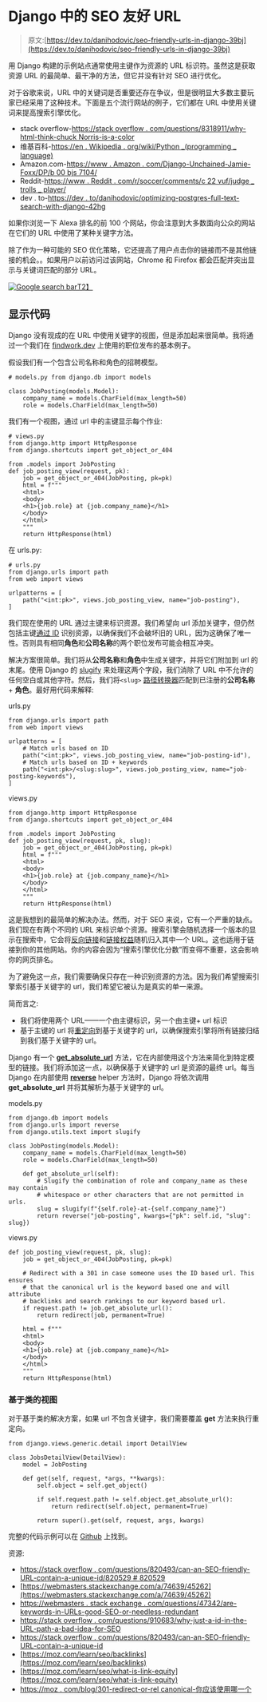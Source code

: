 # Django 中的 SEO 友好 URL

> 原文:[https://dev.to/danihodovic/seo-friendly-urls-in-django-39bj](https://dev.to/danihodovic/seo-friendly-urls-in-django-39bj)

用 Django 构建的示例站点通常使用主键作为资源的 URL 标识符。虽然这是获取资源 URL 的最简单、最干净的方法，但它并没有针对 SEO 进行优化。

对于谷歌来说，URL 中的关键词是否重要还存在争议，但是很明显大多数主要玩家已经采用了这种技术。下面是五个流行网站的例子，它们都在 URL 中使用关键词来提高搜索引擎优化。

*   stack overflow-[https://stack overflow . com/questions/8318911/why-html-think-chuck Norris-is-a-color](https://stackoverflow.com/questions/8318911/why-does-html-think-chucknorris-is-a-color)
*   维基百科-[https://en . Wikipedia . org/wiki/Python _(programming _ language)](https://en.wikipedia.org/wiki/Python_(programming_language))
*   Amazon.com-[https://www . Amazon . com/Django-Unchained-Jamie-Foxx/DP/b 00 bjs 7104/](https://www.amazon.com/Django-Unchained-Jamie-Foxx/dp/B00BJS7104/)
*   Reddit-[https://www . Reddit . com/r/soccer/comments/c 22 vuf/judge _ trolls _ player/](https://www.reddit.com/r/soccer/comments/c22vuf/referee_trolls_player/)
*   dev . to-[https://dev . to/danihodovic/optimizing-postgres-full-text-search-with-django-42hg](https://dev.to/danihodovic/optimizing-postgres-full-text-search-with-django-42hg)

如果你浏览一下 Alexa 排名的前 100 个网站，你会注意到大多数面向公众的网站在它们的 URL 中使用了某种关键字方法。

除了作为一种可能的 SEO 优化策略，它还提高了用户点击你的链接而不是其他链接的机会。。如果用户以前访问过该网站，Chrome 和 Firefox 都会匹配并突出显示与关键词匹配的部分 URL。

[![Google search bar](../Images/5e2555485cfdd05088fbe5f9dba6cb8d.png)T2】](https://res.cloudinary.com/practicaldev/image/fetch/s--owCqH4FW--/c_limit%2Cf_auto%2Cfl_progressive%2Cq_auto%2Cw_880/https://i.imgur.com/DxhpTeR.png)

## [](#show-me-the-code)显示代码

Django 没有现成的在 URL 中使用关键字的视图，但是添加起来很简单。我将通过一个我们在 [findwork.dev](https://findwork.dev) 上使用的职位发布的基本例子。

假设我们有一个包含公司名称和角色的招聘模型。

```
# models.py from django.db import models

class JobPosting(models.Model):
    company_name = models.CharField(max_length=50)
    role = models.CharField(max_length=50) 
```

我们有一个视图，通过 url 中的主键显示每个作业:

```
# views.py 
from django.http import HttpResponse
from django.shortcuts import get_object_or_404

from .models import JobPosting
def job_posting_view(request, pk):
    job = get_object_or_404(JobPosting, pk=pk)
    html = f"""
    <html>
    <body>
    <h1>{job.role} at {job.company_name}</h1>
    </body>
    </html>
    """
    return HttpResponse(html) 
```

在 urls.py:

```
# urls.py 
from django.urls import path
from web import views

urlpatterns = [
    path("<int:pk>", views.job_posting_view, name="job-posting"),
] 
```

我们现在使用的 URL 通过主键来标识资源。我们希望向 url 添加关键字，但仍然包括主键[通过 ID](https://stackoverflow.com/questions/820493/can-an-seo-friendly-url-contain-a-unique-id) 识别资源，以确保我们不会破坏旧的 URL，因为这确保了唯一性。否则具有相同**角色**和**公司名称**的两个职位发布可能会相互冲突。

解决方案很简单。我们将从**公司名称**和**角色**中生成关键字，并将它们附加到 url 的末尾。使用 Django 的 [slugify](https://docs.djangoproject.com/en/2.2/ref/utils/#django.utils.text.slugify) 来处理这两个字段，我们消除了 URL 中不允许的任何空白或其他字符。然后，我们将`<slug>` [路径转换器](https://docs.djangoproject.com/en/2.2/topics/http/urls/#path-converters)匹配到已注册的**公司名称** + **角色**。最好用代码来解释:

urls.py

```
from django.urls import path
from web import views

urlpatterns = [
    # Match urls based on ID
    path("<int:pk>", views.job_posting_view, name="job-posting-id"),
    # Match urls based on ID + keywords
    path("<int:pk>/<slug:slug>", views.job_posting_view, name="job-posting-keywords"),
] 
```

views.py

```
from django.http import HttpResponse
from django.shortcuts import get_object_or_404

from .models import JobPosting
def job_posting_view(request, pk, slug):
    job = get_object_or_404(JobPosting, pk=pk)
    html = f"""
    <html>
    <body>
    <h1>{job.role} at {job.company_name}</h1>
    </body>
    </html>
    """
    return HttpResponse(html) 
```

这是我想到的最简单的解决办法。然而，对于 SEO 来说，它有一个严重的缺点。我们现在有两个不同的 URL 来标识单个资源。搜索引擎会随机选择一个版本的显示在搜索中，它会将[反向链接](https://moz.com/learn/seo/backlinks)和[链接权益](https://moz.com/learn/seo/what-is-link-equity)随机归入其中一个 URL。这也适用于链接到你的其他网站。你的内容会因为“搜索引擎优化分数”而变得不重要，这会影响你的网页排名。

为了避免这一点，我们需要确保只存在一种识别资源的方法。因为我们希望搜索引擎索引基于关键字的 url，我们希望它被认为是真实的单一来源。

简而言之:

*   我们将使用两个 URL——一个由主键标识，另一个由主键+ url 标识
*   基于主键的 url 将[重定向](https://moz.com/blog/301-redirect-or-relcanonical-which-one-should-you-use)到基于关键字的 url，以确保搜索引擎将所有链接归结到我们基于关键字的 url。

Django 有一个 **[get_absolute_url](https://docs.djangoproject.com/en/2.2/ref/models/instances/#get-absolute-url)** 方法，它在内部使用这个方法来简化到特定模型的链接。我们将添加这一点，以确保基于关键字的 url 是资源的最终 url。每当 Django 在内部使用 **[reverse](https://docs.djangoproject.com/en/2.2/ref/urlresolvers/#django.urls.reverse)** helper 方法时，Django 将依次调用 **get_absolute_url** 并将其解析为基于关键字的 url。

models.py

```
from django.db import models
from django.urls import reverse
from django.utils.text import slugify

class JobPosting(models.Model):
    company_name = models.CharField(max_length=50)
    role = models.CharField(max_length=50)

    def get_absolute_url(self):
        # Slugify the combination of role and company_name as these may contain
        # whitespace or other characters that are not permitted in urls.
        slug = slugify(f"{self.role}-at-{self.company_name}")
        return reverse("job-posting", kwargs={"pk": self.id, "slug": slug}) 
```

views.py

```
def job_posting_view(request, pk, slug):
    job = get_object_or_404(JobPosting, pk=pk)

    # Redirect with a 301 in case someone uses the ID based url. This ensures
    # that the canonical url is the keyword based one and will attribute
    # backlinks and search rankings to our keyword based url.
    if request.path != job.get_absolute_url():
        return redirect(job, permanent=True)

    html = f"""
    <html>
    <body>
    <h1>{job.role} at {job.company_name}</h1>
    </body>
    </html>
    """
    return HttpResponse(html) 
```

### [](#class-based-views)基于类的视图

对于基于类的解决方案，如果 url 不包含关键字，我们需要覆盖 **get** 方法来执行重定向。

```
from django.views.generic.detail import DetailView

class JobsDetailView(DetailView):
    model = JobPosting

    def get(self, request, *args, **kwargs):
        self.object = self.get_object()

        if self.request.path != self.object.get_absolute_url():
            return redirect(self.object, permanent=True)

        return super().get(self, request, args, kwargs) 
```

完整的代码示例可以在 [Github](https://github.com/danihodovic/seo_friendly_urls_django) 上找到。

资源:

*   [https://stack overflow . com/questions/820493/can-an-SEO-friendly-URL-contain-a-unique-id/820529 # 820529](https://stackoverflow.com/questions/820493/can-an-seo-friendly-url-contain-a-unique-id/820529#820529)
*   [https://webmasters.stackexchange.com/a/74639/45262](https://webmasters.stackexchange.com/a/74639/45262)
*   [https://webmasters . stack exchange . com/questions/47342/are-keywords-in-URLs-good-SEO-or-needless-redundant](https://webmasters.stackexchange.com/questions/47342/are-keywords-in-urls-good-seo-or-needlessly-redundant)
*   [https://stack overflow . com/questions/910683/why-just-a-id-in-the-URL-path-a-bad-idea-for-SEO](https://stackoverflow.com/questions/910683/why-is-just-an-id-in-the-url-path-a-bad-idea-for-seo)
*   [https://stack overflow . com/questions/820493/can-an-SEO-friendly-URL-contain-a-unique-id](https://stackoverflow.com/questions/820493/can-an-seo-friendly-url-contain-a-unique-id)
*   [https://moz.com/learn/seo/backlinks](https://moz.com/learn/seo/backlinks)
*   [https://moz.com/learn/seo/what-is-link-equity](https://moz.com/learn/seo/what-is-link-equity)
*   [https://moz . com/blog/301-redirect-or-rel canonical-你应该使用哪一个](https://moz.com/blog/301-redirect-or-relcanonical-which-one-should-you-use)